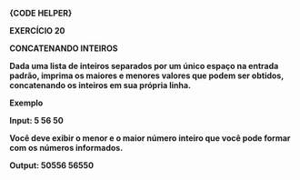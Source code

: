 **{CODE HELPER}**

**EXERCÍCIO 20**

**CONCATENANDO INTEIROS**

**Dada uma lista de inteiros separados por um único espaço na entrada padrão, imprima os maiores e menores valores que podem ser obtidos, concatenando os inteiros em sua própria linha.**

**Exemplo**

**Input: 5 56 50**

**Você deve exibir o menor e o maior número inteiro que você pode formar com os números informados.**

**Output: 50556 56550**
